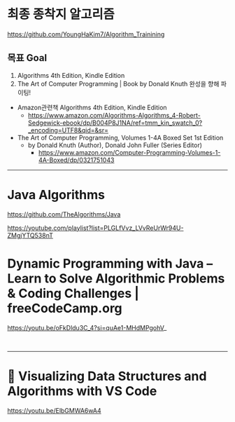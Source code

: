 # 최종 종착지 알고리즘 

https://github.com/YoungHaKim7/Algorithm_Trainining

## 목표 Goal
1. Algorithms 4th Edition, Kindle Edition
2. The Art of Computer Programming | Book by Donald Knuth 완성을 향해 파이팅!


- Amazon관련책 Algorithms 4th Edition, Kindle Edition
  - https://www.amazon.com/Algorithms-Algorithms_4-Robert-Sedgewick-ebook/dp/B004P8J1NA/ref=tmm_kin_swatch_0?_encoding=UTF8&qid=&sr=
- The Art of Computer Programming, Volumes 1-4A Boxed Set 1st Edition
  - by Donald Knuth (Author), Donald John Fuller (Series Editor)
    - https://www.amazon.com/Computer-Programming-Volumes-1-4A-Boxed/dp/0321751043

<hr>


# Java Algorithms

https://github.com/TheAlgorithms/Java

https://youtube.com/playlist?list=PLGLfVvz_LVvReUrWr94U-ZMgjYTQ538nT

# Dynamic Programming with Java – Learn to Solve Algorithmic Problems & Coding Challenges | freeCodeCamp.org

https://youtu.be/oFkDldu3C_4?si=quAe1-MHdMPgohV_


<br>

<hr>

# 🔴 Visualizing Data Structures and Algorithms with VS Code

https://youtu.be/ElbGMWA6wA4


<br>
